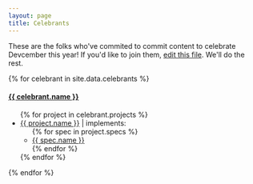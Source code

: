```yaml
---
layout: page
title: Celebrants
---
```


These are the folks who've commited to commit content to celebrate Devcember
this year! If you'd like to join them, [edit this file](https://github.com/Devcember/devcember.github.io/edit/master/_data/celebrants.json). We'll do the rest.

{% for celebrant in site.data.celebrants %}
<h4>
  <a target="_blank" href="{{ celebrant.homepage }}">
  {{ celebrant.name }}
  </a>
</h4>
<ul>
  {% for project in celebrant.projects %}
  <li>
    <a target="_blank" href="{{ project.repo }}">{{ project.name }}</a>
    | implements:
    <ul>
      {% for spec in project.specs %}
      <li>
        <a target="_blank" href="{{ spec.url }}">
          {{ spec.name }}
        </a>
      </li>
      {% endfor %}
    </ul>
  </li>
  {% endfor %}
</ul>
{% endfor %}
